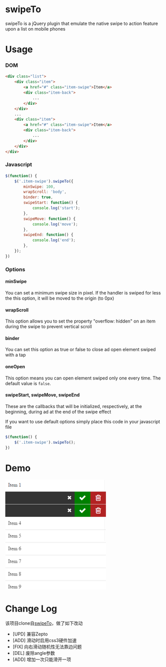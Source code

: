 # swipeTo
swipeTo is a jQuery plugin that emulate the native swipe to action feature upon a list on mobile phones
# Usage
### DOM
```html
<div class="list">
    <div class="item">
        <a href="#" class="item-swipe">Item</a>
        <div class="item-back">
            ...
        </div>
    </div>
    ...
    <div class="item">
        <a href="#" class="item-swipe">Item</a>
        <div class="item-back">
            ...
        </div>
    </div>
</div>
```
### Javascript
```javascript
$(function() {
    $('.item-swipe').swipeTo({
        minSwipe: 100,
        wrapScroll: 'body',
        binder: true,
        swipeStart: function() {
            console.log('start');
        },
        swipeMove: function() {
            console.log('move');
        },
        swipeEnd: function() {
            console.log('end');
        },
    });
})
```
### Options
#### minSwipe
You can set a minimum swipe size in pixel. If the handler is swiped for less the this option, it will be moved to the origin (to 0px)

#### wrapScroll
This option allows you to set the property "overflow: hidden" on an item during the swipe to prevent vertical scroll

#### binder
You can set this option as true or false to close ad open element swiped with a tap

#### oneOpen
This option means you can open element swiped only one every time. The default value is `false`.

#### swipeStart, swipeMove, swipeEnd
These are the callbacks that will be initialized, respectively, at the beginning, during ad at the end of the swipe effect

If you want to use default options simply place this code in your javascript file
```javascript
$(function() {
    $('.item-swipe').swipeTo();
})
```
# Demo
![Demo page](src/images/demo.png "Demo page")
# Change Log
该项目clone自[swipeTo](https://github.com/Ipno84/swipeTo)，做了如下改动
* [UPD] 兼容Zepto
* [ADD] 滑动时启用css3硬件加速
* [FIX] 向右滑动随机性无法靠边问题
* [DEL] 废除angle参数
* [ADD] 增加一次只能滑开一项